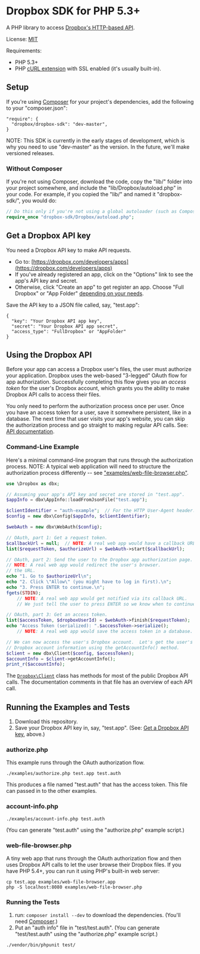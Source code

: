 # Dropbox SDK for PHP 5.3+

A PHP library to access [Dropbox's HTTP-based API](http://dropbox.com/developers/reference/api).

License: [MIT](License.txt)

Requirements:
  * PHP 5.3+
  * PHP [cURL extension](http://php.net/manual/en/curl.installation.php) with SSL enabled (it's usually built-in).

## Setup

If you're using [Composer](http://getcomposer.org/) for your project's dependencies, add the following to your "composer.json":

```
"require": {
  "dropbox/dropbox-sdk": "dev-master",
}
```

NOTE: This SDK is currently in the early stages of development, which is why you need to use "dev-master" as the version.  In the future, we'll make versioned releases.

### Without Composer

If you're not using Composer, download the code, copy the "lib/" folder into your project somewhere, and include the "lib/Dropbox/autoload.php" in your code.  For example, if you copied the "lib/" and named it "dropbox-sdk/", you would do:

```php
// Do this only if you're not using a global autoloader (such as Composer's).
require_once "dropbox-sdk/Dropbox/autoload.php";
```

## Get a Dropbox API key

You need a Dropbox API key to make API requests.
  * Go to: [https://dropbox.com/developers/apps](https://dropbox.com/developers/apps)
  * If you've already registered an app, click on the "Options" link to see the app's API key and secret.
  * Otherwise, click "Create an app" to get register an app.  Choose "Full Dropbox" or "App Folder" [depending on your needs](https://www.dropbox.com/developers/start/core).

Save the API key to a JSON file called, say, "test.app":

```
{
  "key": "Your Dropbox API app key",
  "secret": "Your Dropbox API app secret",
  "access_type": "FullDropbox" or "AppFolder"
}
```

## Using the Dropbox API

Before your app can access a Dropbox user's files, the user must authorize your application.  Dropbox uses the web-based "3-legged" OAuth flow for app authorization.  Successfully completing this flow gives you an _access token_ for the user's Dropbox account, which grants you the ability to make Dropbox API calls to access their files.

You only need to perform the authorization process once per user.  Once you have an access token for a user, save it somewhere persistent, like in a database.  The next time that user visits your app's website, you can skip the authorization process and go straight to making regular API calls.  See: [API documentation](https://dropbox.github.com/dropbox-sdk-php/).

### Command-Line Example

Here's a minimal command-line program that runs through the authorization process.  NOTE: A typical web application will need to structure the authorization process differently -- see ["examples/web-file-browser.php"](examples/web-file-browser.php).  

```php
use \Dropbox as dbx;

// Assuming your app's API key and secret are stored in "test.app".
$appInfo = dbx\AppInfo::loadFromJsonFile("test.app");

$clientIdentifier = "auth-example";  // For the HTTP User-Agent header.
$config = new dbx\Config($appInfo, $clientIdentifier);

$webAuth = new dbx\WebAuth($config);

// OAuth, part 1: Get a request token.
$callbackUrl = null;  // NOTE: A real web app would have a callback URL.
list($requestToken, $authorizeUrl) = $webAuth->start($callbackUrl);

// OAuth, part 2: Send the user to the Dropbox app authorization page.
// NOTE: A real web app would redirect the user's browser.
// the URL.
echo "1. Go to $authorizeUrl\n";
echo "2. Click \"Allow\" (you might have to log in first).\n";
echo "3. Press ENTER to continue.\n";
fgets(STDIN);
    // NOTE: A real web app would get notified via its callback URL.
    // We just tell the user to press ENTER so we know when to continue.

// OAuth, part 3: Get an access token.
list($accessToken, $dropboxUserId) = $webAuth->finish($requestToken);
echo "Access Token (serialized): ".$accessToken->serialize();
    // NOTE: A real web app would save the access token in a database.

// We can now access the user's Dropbox account.  Let's get the user's
// Dropbox account information using the getAccountInfo() method.
$client = new dbx\Client($config, $accessToken);
$accountInfo = $client->getAccountInfo();
print_r($accountInfo);
```

The [`Dropbox\Client`](lib/Dropbox/Client.php) class has methods for most of the public Dropbox API calls.  The documentation comments in that file has an overview of each API call.

## Running the Examples and Tests

1. Download this repository.
2. Save your Dropbox API key in, say, "test.app".  (See: [Get a Dropbox API key](#get-a-dropbox-api-key), above.)

### authorize.php

This example runs through the OAuth authorization flow.

```
./examples/authorize.php test.app test.auth
```

This produces a file named "test.auth" that has the access token.  This file can passed in to the other examples.

### account-info.php

```
./examples/account-info.php test.auth
```

(You can generate "test.auth" using the "authorize.php" example script.)

### web-file-browser.php

A tiny web app that runs through the OAuth authorization flow and then uses Dropbox API calls to let the user browse their Dropbox files.  If you have PHP 5.4+, you can run it using PHP's built-in web server:

```
cp test.app examples/web-file-browser.app
php -S localhost:8080 examples/web-file-browser.php
```

### Running the Tests

1. run: `composer install --dev` to download the dependencies.  (You'll need [Composer](http://getcomposer.org/download/).)
2. Put an "auth info" file in "test/test.auth".  (You can generate "test/test.auth" using the "authorize.php" example script.)

```
./vendor/bin/phpunit test/
```
